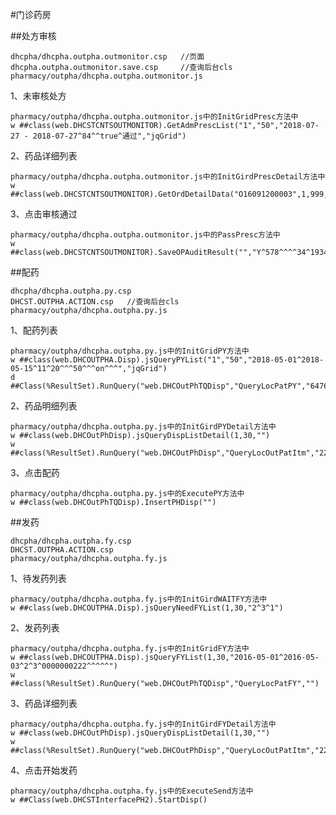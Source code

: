 #门诊药房


##处方审核

	dhcpha/dhcpha.outpha.outmonitor.csp   //页面
	dhcpha.outpha.outmonitor.save.csp     //查询后台cls
	pharmacy/outpha/dhcpha.outpha.outmonitor.js

1、未审核处方

	pharmacy/outpha/dhcpha.outpha.outmonitor.js中的InitGridPresc方法中
	w ##class(web.DHCSTCNTSOUTMONITOR).GetAdmPrescList("1","50","2018-07-27 - 2018-07-27^84^^true^通过","jqGrid")

2、药品详细列表

	pharmacy/outpha/dhcpha.outpha.outmonitor.js中的InitGirdPrescDetail方法中
	w ##class(web.DHCSTCNTSOUTMONITOR).GetOrdDetailData("O16091200003",1,999,"false","jqGrid")

3、点击审核通过

	pharmacy/outpha/dhcpha.outpha.outmonitor.js中的PassPresc方法中
	w ##class(web.DHCSTCNTSOUTMONITOR).SaveOPAuditResult("","Y^578^^^^34^1934||3^OA") 


##配药

	dhcpha/dhcpha.outpha.py.csp
	DHCST.OUTPHA.ACTION.csp   //查询后台cls
	pharmacy/outpha/dhcpha.outpha.py.js

1、配药列表

	pharmacy/outpha/dhcpha.outpha.py.js中的InitGridPY方法中
	w ##class(web.DHCOUTPHA.Disp).jsQueryPYList("1","50","2018-05-01^2018-05-15^11^20^^^50^^^on^^^","jqGrid")
	d ##Class(%ResultSet).RunQuery("web.DHCOutPhTQDisp","QueryLocPatPY","64769","64783","11","20","","","50","","","1","","","")

2、药品明细列表

	pharmacy/outpha/dhcpha.outpha.py.js中的InitGirdPYDetail方法中
	w ##class(web.DHCOutPhDisp).jsQueryDispListDetail(1,30,"")
	w ##class(%ResultSet).RunQuery("web.DHCOutPhDisp","QueryLocOutPatItm","22","378218","O181108000002","30")
	
3、点击配药

	pharmacy/outpha/dhcpha.outpha.py.js中的ExecutePY方法中
	w ##class(web.DHCOutPhTQDisp).InsertPHDisp("")
	

##发药

	dhcpha/dhcpha.outpha.fy.csp   
	DHCST.OUTPHA.ACTION.csp
	pharmacy/outpha/dhcpha.outpha.fy.js


1、待发药列表

	pharmacy/outpha/dhcpha.outpha.fy.js中的InitGirdWAITFY方法中
	w ##class(web.DHCOUTPHA.Disp).jsQueryNeedFYList(1,30,"2^3^1")


2、发药列表

	pharmacy/outpha/dhcpha.outpha.fy.js中的InitGridFY方法中
	w ##class(web.DHCOUTPHA.Disp).jsQueryFYList(1,30,"2016-05-01^2016-05-03^2^3^0000000222^^^^^")
	w ##class(%ResultSet).RunQuery("web.DHCOutPhTQDisp","QueryLocPatFY","")


3、药品详细列表

	pharmacy/outpha/dhcpha.outpha.fy.js中的InitGirdFYDetail方法中
	w ##class(web.DHCOutPhDisp).jsQueryDispListDetail(1,30,"")
	w ##class(%ResultSet).RunQuery("web.DHCOutPhDisp","QueryLocOutPatItm","22","378218","378218","O181108000002","30")


4、点击开始发药

	pharmacy/outpha/dhcpha.outpha.fy.js中的ExecuteSend方法中
	w ##Class(web.DHCSTInterfacePH2).StartDisp()